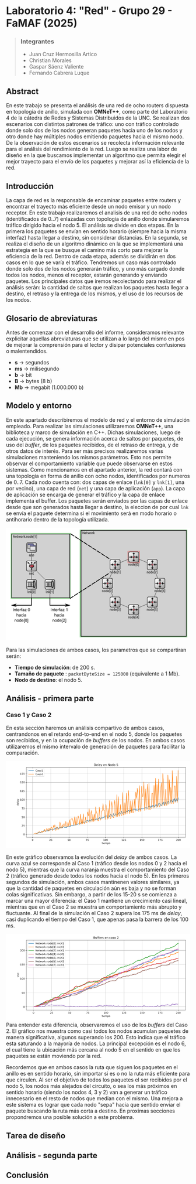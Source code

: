 # Laboratorio 4: "Red" - Grupo 29 - FaMAF (2025)
> ### Integrantes
> - Juan Cruz Hermosilla Artico
> - Christian Morales
> - Gaspar Sáenz Valiente
> - Fernando Cabrera Luque

## Abstract
En este trabajo se presenta el análisis de una red de ocho routers dispuesta en topología de anillo, simulada con **OMNeT++**, como parte del Laboratorio 4 de la cátedra de Redes y Sistemas Distribuidos de la UNC. Se realizan dos escenarios con distintos patrones de tráfico: uno con tráfico controlado donde solo dos de los nodos generan paquetes hacia uno de los nodos y otro donde hay múltiples nodos emitiendo paquetes hacia el mismo nodo. De la observación de estos escenarios se recolecta información relevante para el análisis del rendimiento de la red. Luego se realiza una labor de diseño en la que buscamos implementar un algoritmo que permita elegir el mejor trayecto para el envío de los paquetes y mejorar así la eficiencia de la red.

## Introducción
La capa de red es la responsable de encaminar paquetes entre routers y encontrar el trayecto más eficiente desde un nodo emisor y un nodo receptor. En este trabajo realizaremos el analisis de una red de ocho nodos (identificados de 0..7) enlazadas con topología de anillo donde simularemos tráfico dirigido hacia el nodo 5. 
El análisis se divide en dos etapas. En la primera los paquetes se envían en sentido horario (siempre hacia la misma interfaz) hasta llegar a destino, sin considerar distancias. En la segunda, se realiza el diseño de un algoritmo dinámico en la que se implementará una estrategia en la que se busque el camino más corto para mejorar la eficiencia de la red.
Dentro de cada etapa, además se dividirán en dos casos en lo que se varía el tráfico. Tendremos un caso más controlado donde solo dos de los nodos generarán tráfico, y uno más cargado donde todos los nodos, menos el receptor, estarán generando y enviando paquetes. 
Los principales datos que iremos recolectando para realizar el análisis serán: la cantidad de saltos que realizan los paquetes hasta llegar a destino, el retraso y la entrega de los mismos, y el uso de los recursos de los nodos. 

## Glosario de abreviaturas
Antes de comenzar con el desarrollo del informe, consideramos relevante explicitar aquellas abreviaturas que se utilizan a lo largo del mismo en pos de mejorar la comprensión para el lector y disipar potenciales confusiones o malentendidos. 
- **s**  → segundos
- **ms** → milisegundo
- **b**  → bit
- **B**  → bytes (8 b)
- **Mb** → megabit (1.000.000 b)

## Modelo y entorno
En este apartado describiremos el modelo de red y el entorno de simulación empleado. Para realizar las simulaciones utilizaremos **OMNeT++**, una biblioteca y marco de simulación en C++. Dichas simulaciones, luego de cada ejecución, se genera información acerca de saltos por paquetes, de uso del *buffer*, de los paquetes recibidos, de el retraso de entrega, y de otros datos de interés. 
Para ser más precisos realizaremos varias simulaciones manteniendo los mismos parámetros. Esto nos permite observar el comportamiento variable que puede observarse en estos sistemas.
Como mencionamos en el apartado anterior, la red contará con una topología en forma de anillo con ocho nodos, identificados por numeros de 0..7. Cada nodo cuenta con: dos capas de enlace (`lnk[0]` y `lnk[1]`, una por vecino), una capa de red (`net`) y una capa de aplicación (`app`). La capa de aplicación se encarga de generar el tráfico y la capa de enlace implementa el buffer. Los paquetes serán enviados por las capas de enlace desde que son generados hasta llegar a destino, la eleccion de por cual `lnk` se envía el paquete determina si el movimiento será en modo horario o antihorario dentro de la topología utilizada.

![nodos y topología](/images/icon/anillo.png)

Para las simulaciones de ambos casos, los parametros que se compartiran serán:
* **Tiempo de simulación**: de 200 s.
* **Tamaño de paquete** : `packetByteSize = 125000` (equivalente a 1 Mb).
* **Nodo de destino**: el nodo 5.

## Análisis - primera parte
### Caso 1 y Caso 2

En esta sección haremos un análisis compartivo de ambos casos, centrandonos en el retardo end-to-end en el nodo 5, donde los paquetes son recibidos, y en la ocupación de *buffers* de los nodos. En ambos casos utilizaremos el mismo intervalo de generación de paquetes para facilitar la comparación.

![delay ambos casos](/images/graph/delay-primera-parte.png)

En este gráfico observamos la evolución del *delay* de ambos casos. La curva azul se corresponde al Caso 1 (tráfico desde los nodos 0 y 2 hacia el nodo 5), mientras que la curva naranja muestra el comportamiento del Caso 2 (tráfico generado desde todos los nodos hacia el nodo 5). En los primeros segundos de simulación, ambos casos mantinenen valores similares, ya que la cantidad de paquetes en circulación aún es baja y no se forman colas significativas.
Sin embargo, a partir de los 15-20 s se comienza a marcar una mayor diferencia: el Caso 1 mantiene un crecimiento casi lineal, mientras que en el Caso 2 se muestra un comportamiento más abrupto y fluctuante. Al final de la simulación el Caso 2 supera los 175 ms de *delay*, casi duplicando el tiempo del Caso 1, que apenas pasa la barrera de los 100 ms.

<!-- ![buffer caso 1](/images/graph/buffer-caso1-parte1.png) -->

![buffer caso 2](/images/graph/buffer-caso2-parte1.png)
Para entender esta diferencia, observaremos el uso de los *buffers* del Caso 2. El gráfico nos muestra como casi todos los nodos acumulan paquetes de manera significativa, algunos superando los 200. Esto indica que el tráfico esta saturando a la mayoría de nodos. La principal excepción es el nodo 6, el cual tiene la ubicación más cercana al nodo 5 en el sentido en que los paquetes se están moviendo por la red.

Recordemos que en ambos casos la ruta que siguen los paquetes en el anillo es en sentido horario, sin importar si es o no la ruta más eficiente para que circulen. Al ser el objetivo de todos los paquetes el ser recibidos por el nodo 5, los nodos más alejados del circuito, o sea los más próximos en sentido horario (siendo los nodos 4, 3 y 2) van a generar un tráfico innecesario en el resto de nodos que median con el mismo. Una mejora a este sistema es lograr que cada nodo "sepa" hacia que sentido enviar el paquete buscando la ruta más corta a destino. En proximas secciones propondremos una posible solución a este problema. 

<!-- ![buffers casos 1 y 2](/images/graph/buffer-parte1-nodo6.png) -->

## Tarea de diseño

## Análisis - segunda parte

## Conclusión
